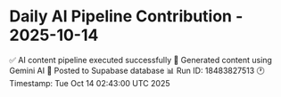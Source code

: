 # Daily AI Pipeline Contribution - 2025-10-14

✅ AI content pipeline executed successfully
🤖 Generated content using Gemini AI
💾 Posted to Supabase database
📊 Run ID: 18483827513
🕐 Timestamp: Tue Oct 14 02:43:00 UTC 2025
